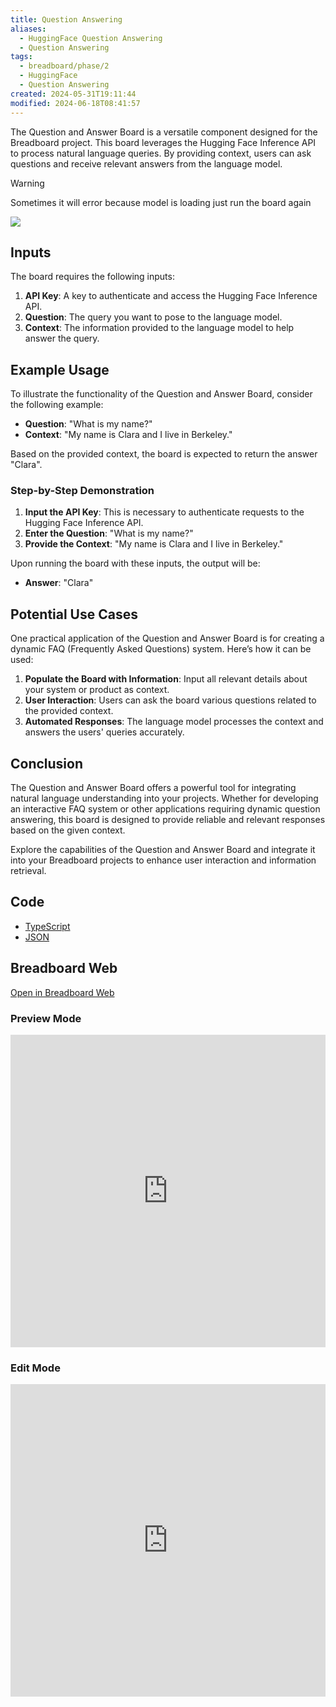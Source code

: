```yaml
---
title: Question Answering
aliases:
  - HuggingFace Question Answering
  - Question Answering
tags:
  - breadboard/phase/2
  - HuggingFace
  - Question Answering
created: 2024-05-31T19:11:44
modified: 2024-06-18T08:41:57
---
```


The Question and Answer Board is a versatile component designed for the Breadboard project. This board leverages the Hugging Face Inference API to process natural language queries. By providing context, users can ask questions and receive relevant answers from the language model.

> [!warning]
> Sometimes it will error because model is loading just run the board again

![](https://youtu.be/92wBNLWuO28)

## Inputs

The board requires the following inputs:

1. **API Key**: A key to authenticate and access the Hugging Face Inference API.
2. **Question**: The query you want to pose to the language model.
3. **Context**: The information provided to the language model to help answer the query.

## Example Usage

To illustrate the functionality of the Question and Answer Board, consider the following example:

- **Question**: "What is my name?"
- **Context**: "My name is Clara and I live in Berkeley."

Based on the provided context, the board is expected to return the answer "Clara".

### Step-by-Step Demonstration

1. **Input the API Key**: This is necessary to authenticate requests to the Hugging Face Inference API.
2. **Enter the Question**: "What is my name?"
3. **Provide the Context**: "My name is Clara and I live in Berkeley."

Upon running the board with these inputs, the output will be:

- **Answer**: "Clara"

## Potential Use Cases

One practical application of the Question and Answer Board is for creating a dynamic FAQ (Frequently Asked Questions) system. Here’s how it can be used:

1. **Populate the Board with Information**: Input all relevant details about your system or product as context.
2. **User Interaction**: Users can ask the board various questions related to the provided context.
3. **Automated Responses**: The language model processes the context and answers the users' queries accurately.

## Conclusion

The Question and Answer Board offers a powerful tool for integrating natural language understanding into your projects. Whether for developing an interactive FAQ system or other applications requiring dynamic question answering, this board is designed to provide reliable and relevant responses based on the given context.

Explore the capabilities of the Question and Answer Board and integrate it into your Breadboard projects to enhance user interaction and information retrieval.

## Code

- [TypeScript](https://github.com/ExaDev/breadboard-examples/blob/main/src/examples/question-answering/index.ts)
- [JSON](https://github.com/ExaDev/breadboard-examples/blob/main/src/examples/question-answering/board.json)

## Breadboard Web

[Open in Breadboard Web](https://breadboard-ai.web.app/?board=https://raw.githubusercontent.com/ExaDev/breadboard-examples/main/src/examples/question-answering/board.json)

### Preview Mode

<iframe src="https://breadboard-ai.web.app/?board=https://raw.githubusercontent.com/ExaDev/breadboard-examples/main/src/examples/question-answering/board.json&embed" style="width: 100%; height: 500px; border: 0;"></iframe>

### Edit Mode

<iframe src="https://breadboard-ai.web.app/?board=https://raw.githubusercontent.com/ExaDev/breadboard-examples/main/src/examples/question-answering/board.json" style="width: 100%; height: 500px; border: 0;"></iframe>
